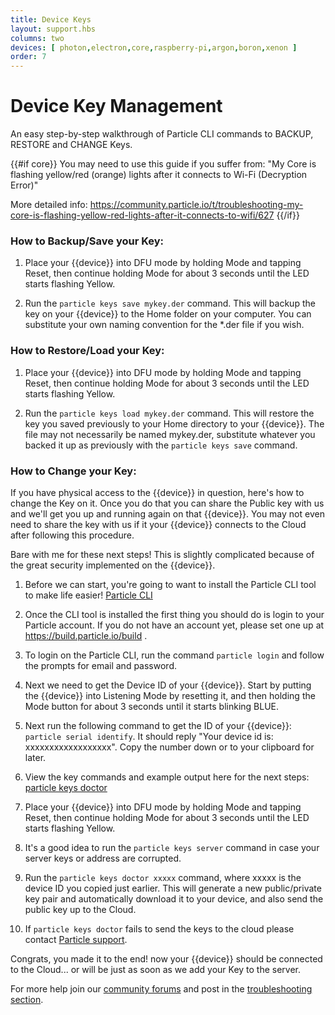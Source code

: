 ```yaml
---
title: Device Keys
layout: support.hbs
columns: two
devices: [ photon,electron,core,raspberry-pi,argon,boron,xenon ]
order: 7
---
```


Device Key Management
===

An easy step-by-step walkthrough of Particle CLI commands to BACKUP, RESTORE and CHANGE Keys.

{{#if core}}
You may need to use this guide if you suffer from: "My Core is flashing yellow/red (orange) lights after it connects to Wi-Fi (Decryption Error)"

More detailed info:
https://community.particle.io/t/troubleshooting-my-core-is-flashing-yellow-red-lights-after-it-connects-to-wifi/627
{{/if}}

### How to Backup/Save your Key:

1. Place your {{device}} into DFU mode by holding Mode and tapping Reset, then continue holding Mode for about 3 seconds until the LED starts flashing Yellow.

2. Run the ``particle keys save mykey.der`` command. This will backup the key on your {{device}} to the Home folder on your computer.  You can substitute your own naming convention for the *.der file if you wish.

### How to Restore/Load your Key:

1. Place your {{device}} into DFU mode by holding Mode and tapping Reset, then continue holding Mode for about 3 seconds until the LED starts flashing Yellow.

2. Run the ``particle keys load mykey.der`` command. This will restore the key you saved previously to your Home directory to your {{device}}.  The file may not necessarily be named mykey.der, substitute whatever you backed it up as previously with the ``particle keys save`` command.

### How to Change your Key:

If you have physical access to the {{device}} in question, here's how to change the Key on it. Once you do that you can share the Public key with us and we'll get you up and running again on that {{device}}.  You may not even need to share the key with us if it your {{device}} connects to the Cloud after following this procedure.

Bare with me for these next steps! This is slightly complicated because of the great security implemented on the {{device}}.

1. Before we can start, you're going to want to install the Particle CLI tool to make life easier! [Particle CLI](/tutorials/developer-tools/cli)

2. Once the CLI tool is installed the first thing you should do is login to your Particle account.  If you do not have an account yet, please set one up at https://build.particle.io/build .

3. To login on the Particle CLI, run the command `particle login` and follow the prompts for email and password.

4. Next we need to get the Device ID of your {{device}}. Start by putting the {{device}} into Listening Mode by resetting it, and then holding the Mode button for about 3 seconds until it starts blinking BLUE.

5. Next run the following command to get the ID of your {{device}}: ``particle serial identify``. It should reply "Your device id is: xxxxxxxxxxxxxxxxxx". Copy the number down or to your clipboard for later.

6. View the key commands and example output here for the next steps: [particle keys doctor](/reference/cli/#particle-keys-doctor)

7. Place your {{device}} into DFU mode by holding Mode and tapping Reset, then continue holding Mode for about 3 seconds until the LED starts flashing Yellow.

8. It's a good idea to run the ``particle keys server`` command in case your server keys or address are corrupted.

9. Run the ``particle keys doctor xxxxx`` command, where xxxxx is the device ID you copied just earlier. This will generate a new public/private key pair and automatically download it to your device, and also send the public key up to the Cloud.

10. If ``particle keys doctor`` fails to send the keys to the cloud please contact [Particle support](https://support.particle.io).

Congrats, you made it to the end! now your {{device}} should be connected to the Cloud... or will be just as soon as we add your Key to the server.

For more help join our [community forums](http://community.particle.io/) and post in the [troubleshooting section](https://community.particle.io/c/troubleshooting).
